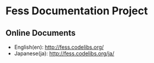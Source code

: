 Fess Documentation Project
===========================

Online Documents
----------------

* English(en): http://fess.codelibs.org/
* Japanese(ja): http://fess.codelibs.org/ja/

